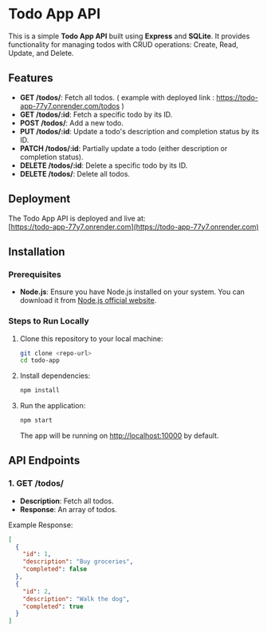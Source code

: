 # Todo App API

This is a simple **Todo App API** built using **Express** and **SQLite**. It provides functionality for managing todos with CRUD operations: Create, Read, Update, and Delete.

## Features

- **GET /todos/**: Fetch all todos. ( example with deployed link : https://todo-app-77y7.onrender.com/todos )
- **GET /todos/:id**: Fetch a specific todo by its ID.  
- **POST /todos/**: Add a new todo.
- **PUT /todos/:id**: Update a todo's description and completion status by its ID.
- **PATCH /todos/:id**: Partially update a todo (either description or completion status).
- **DELETE /todos/:id**: Delete a specific todo by its ID.
- **DELETE /todos/**: Delete all todos.

## Deployment

The Todo App API is deployed and live at:  
[https://todo-app-77y7.onrender.com](https://todo-app-77y7.onrender.com)

## Installation

### Prerequisites

- **Node.js**: Ensure you have Node.js installed on your system. You can download it from [Node.js official website](https://nodejs.org/).

### Steps to Run Locally

1. Clone this repository to your local machine:

    ```bash
    git clone <repo-url>
    cd todo-app
    ```

2. Install dependencies:

    ```bash
    npm install
    ```

3. Run the application:

    ```bash
    npm start
    ```

    The app will be running on [http://localhost:10000](http://localhost:10000) by default.

## API Endpoints

### 1. **GET /todos/**

- **Description**: Fetch all todos.
- **Response**: An array of todos.

Example Response:

```json
[
  {
    "id": 1,
    "description": "Buy groceries",
    "completed": false
  },
  {
    "id": 2,
    "description": "Walk the dog",
    "completed": true
  }
]
